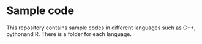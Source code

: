 # Sample code
This repository contains sample codes in different languages such as C++, pythonand R. There is a folder for each language. 
